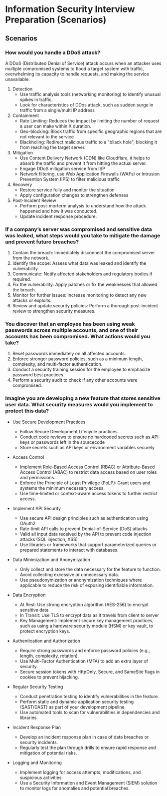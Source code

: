 # Information Security Interview Preparation (Scenarios)

## Scenarios

### How would you handle a DDoS attack?

A DDoS (Distributed Denial of Service) attack occurs when an attacker uses multiple compromised systems to flood a target system with traffic, overwhelming its capacity to handle requests, and making the service unavailable.

1. Detection
   - Use traffic analysis tools (networking monitoring) to identify unusual spikes in traffic.
   - Look for characteristics of DDos attack, such as sudden surge in traffic from a single/multi IP address
2. Containment
   - Rate Limiting: Reduces the impact by limiting the number of request a user can make within X duration.
   - Geo-blocking: Block traffic from specific geographic regions that are not relevant to the service
   - Blackholing: Redirect malicious traffic to a "bllack hole", blocking it from reaching the target server.
3. Mitigation
   - Use Content Delivery Network (CDN) like Cloudflare, it helps to absorb the traffic and prevent it from hitting the actual server.
   - Engage DDoS mitigation service from ISP
   - Network filtering, use Web Application Firewalls (WAFs) or Intrusion Prevention System (IPS) to filter malicious traffic
4. Recovery
   - Restore service fully and monitor the situation
   - Apply configuration changes to strengthen defenses
5. Post-Incident Review
   - Perform post-morterm analysis to understand how the attack happened and how it was conducted.
   - Update incident response procedure.

### If a company’s server was compromised and sensitive data was leaked, what steps would you take to mitigate the damage and prevent future breaches?

1. Contain the breach: Immediately disconnect the compromised server from the network.
2. Identify the scope: Assess what data was leaked and identify the vulnerability.
3. Communicate: Notify affected stakeholders and regulatory bodies if required.
4. Fix the vulnerability: Apply patches or fix the weaknesses that allowed the breach.
5. Monitor for further issues: Increase monitoring to detect any new attacks or exploits.
6. Review and update security policies: Perform a thorough post-incident review to strengthen security measures.

### You discover that an employee has been using weak passwords across multiple accounts, and one of their accounts has been compromised. What actions would you take?

1. Reset passwords immediately on all affected accounts.
2. Enforce stronger password policies, such as a minimum length, complexity, and multi-factor authentication.
3. Conduct a security training session for the employee to emphasize password best practices.
4. Perform a security audit to check if any other accounts were compromised.

### Imagine you are developing a new feature that stores sensitive user data. What security measures would you implement to protect this data?

- Use Secure Development Practices

  - Follow Secure Development Lifecycle practices.
  - Conduct code reviews to ensure no hardcoded secrets such as API keys or passwords left in the sourcecode
  - Store secrets such as API keys or environment variables securely

- Access Control

  - Implement Role-Based Access Control (RBAC) or Attribute-Based Access Control (ABAC) to restrict data access based on user roles and permissions.
  - Enforce the Principle of Least Privilege (PoLP): Grant users and systems the minimum necessary access.
  - Use time-limited or context-aware access tokens to further restrict access.

- Implement API Security

  - Use secure API design principles such as authentication using OAuth2
  - Rate-limit API calls to prevent Denial-of-Service (DoS) attacks
  - Valid all input data received by the API to prevent code injection attacks (SQL injection, XSS)
  - Use libraries or frameworks that support parameterized queries or prepared statements to interact with databases.

- Data Minimization and Anonymization

  - Only collect and store the data necessary for the feature to function. Avoid collecting excessive or unnecessary data.
  - Use pseudonymization or anonymization techniques where applicable to reduce the risk of exposing identifiable information.

- Data Encryption

  - At Rest: Use strong encryption algorithm (AES-256) to encrypt sensitive data
  - In Transit: Use TLS to encrypt data as it travels from client to server
  - Key Management: Implement secure key management practices, such as using a hardware security module (HSM) or key vault, to protect encryption keys.

- Authentication and Authorization

  - Require strong passwords and enforce password policies (e.g., length, complexity, rotation).
  - Use Multi-Factor Authentication (MFA) to add an extra layer of security.
  - Secure session tokens with HttpOnly, Secure, and SameSite flags in cookies to prevent hijacking.

- Regular Security Testing

  - Conduct penetration testing to identify vulnerabilities in the feature.
  - Perform static and dynamic application security testing (SAST/DAST) as part of your development pipeline.
  - Use automated tools to scan for vulnerabilities in dependencies and libraries.

- Incident Response Plan

  - Develop an incident response plan in case of data breaches or security incidents.
  - Regularly test the plan through drills to ensure rapid response and mitigation of potential risks.

- Logging and Monitoring
  - Implement logging for access attempts, modifications, and suspicious activities.
  - Use a Security Information and Event Management (SIEM) solution to monitor logs for anomalies and potential breaches.
